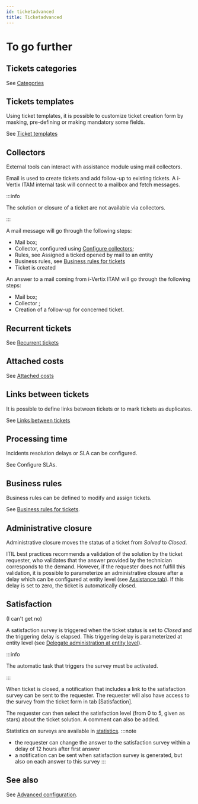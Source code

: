```yaml
---
id: ticketadvanced
title: Ticketadvanced
---
```


# To go further

## Tickets categories

See [Categories](../../../modules/assistance/categories)

## Tickets templates

Using ticket templates, it is possible to customize ticket creation form
by masking, pre-defining or making mandatory some fields.

See [Ticket templates](../../../modules/overview/templates)

## Collectors

External tools can interact with assistance module using mail
collectors.

Email is used to create tickets and add follow-up to existing tickets. A
i-Vertix ITAM internal task will connect to a mailbox and fetch messages.

:::info

The solution or closure of a ticket are not available via collectors.

:::

A mail message will go through the following steps:

- Mail box;
- Collector, configured using
  [Configure collectors](../../../modules/configuration/collectors);
- Rules, see Assigned a ticked opened by mail to an entity
- Business rules, see
  [Business rules for tickets](../../../modules/administration/rules/ticketbusinessrules)
- Ticket is created

An answer to a mail coming from i-Vertix ITAM will go through the following
steps:

- Mail box;
- Collector ;
- Creation of a follow-up for concerned ticket.

## Recurrent tickets

See
[Recurrent tickets](../../../modules/assistance/tickets/recurrentticket)

## Attached costs

See
[Attached costs](../../../modules/assistance/tickets/ticketmanagement)

## Links between tickets

It is possible to define links between tickets or to mark tickets as
duplicates.

See
[Links between tickets](../../../modules/assistance/tickets/ticketmanagement)

## Processing time

Incidents resolution delays or SLA can be configured.

See
Configure SLAs.

## Business rules

Business rules can be defined to modify and assign tickets.

See
[Business rules for tickets](../../../modules/administration/rules/ticketbusinessrules).

## Administrative closure

Administrative closure moves the status of a ticket from *Solved* to
*Closed*.

ITIL best practices recommends a validation of the solution by the
ticket requester, who validates that the answer provided by the
technician corresponds to the demand. However, if the requester does not
fulfill this validation, it is possible to parameterize an
administrative closure after a delay which can be configured at entity
level (see
[Assistance tab](../../../modules/administration/entities)). If this delay is set to zero, the ticket is automatically
closed.

## Satisfaction

(I can't get no)

A satisfaction survey is triggered when the ticket status is set to
*Closed* and the triggering delay is elapsed. This triggering delay is
parameterized at entity level (see
[Delegate administration at entity level](../../../modules/administration/entities)).

:::info

The automatic task that triggers the survey must be activated.

:::

When ticket is closed, a notification that includes a link to the
satisfaction survey can be sent to the requester. The requester will
also have access to the survey from the ticket form in tab
[Satisfaction].

The requester can then select the satisfaction level (from 0 to 5, given
as stars) about the ticket solution. A comment can also be added.

Statistics on surveys are available in
[statistics](../../../modules/assistance/statistics).
:::note

- the requester can change the answer to the satisfaction survey within
  a delay of 12 hours after first answer
- a notification can be sent when satisfaction survey is generated, but
  also on each answer to this survey
:::

## See also

See
[Advanced configuration](../../../modules/assistance/categories).
